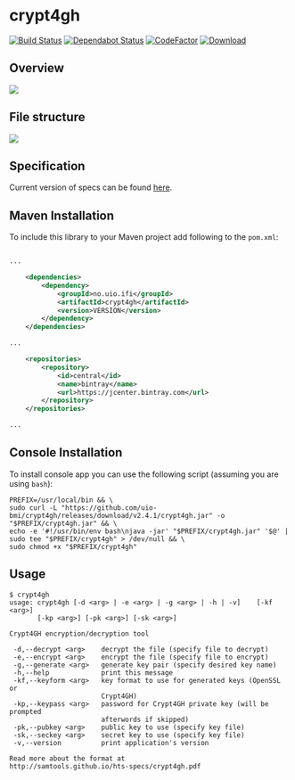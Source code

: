 # crypt4gh
[![Build Status](https://github.com/uio-bmi/crypt4gh/workflows/Java%20CI/badge.svg)](https://github.com/uio-bmi/crypt4gh/actions)
[![Dependabot Status](https://api.dependabot.com/badges/status?host=github&repo=uio-bmi/crypt4gh)](https://dependabot.com)
[![CodeFactor](https://www.codefactor.io/repository/github/uio-bmi/crypt4gh/badge/master)](https://www.codefactor.io/repository/github/uio-bmi/crypt4gh/overview/master)
[![Download](https://api.bintray.com/packages/uio-bmi/Crypt4GH/Crypt4GH/images/download.svg)](https://bintray.com/uio-bmi/Crypt4GH/Crypt4GH/_latestVersion)
## Overview
![](https://www.ga4gh.org/wp-content/uploads/Crypt4GH_comic.png)

## File structure
![](https://habrastorage.org/webt/yn/y2/pk/yny2pkp68sccx1vbvmodz-hfpzm.png)

## Specification
Current version of specs can be found [here](http://samtools.github.io/hts-specs/crypt4gh.pdf).

## Maven Installation
To include this library to your Maven project add following to the `pom.xml`:

```xml

...

    <dependencies>
        <dependency>
            <groupId>no.uio.ifi</groupId>
            <artifactId>crypt4gh</artifactId>
            <version>VERSION</version>
        </dependency>
    </dependencies>

...

    <repositories>
        <repository>
            <id>central</id>
            <name>bintray</name>
            <url>https://jcenter.bintray.com</url>
        </repository>
    </repositories>

...

```

## Console Installation
To install console app you can use the following script (assuming you are using `bash`):
```
PREFIX=/usr/local/bin && \
sudo curl -L "https://github.com/uio-bmi/crypt4gh/releases/download/v2.4.1/crypt4gh.jar" -o "$PREFIX/crypt4gh.jar" && \
echo -e '#!/usr/bin/env bash\njava -jar' "$PREFIX/crypt4gh.jar" '$@' | sudo tee "$PREFIX/crypt4gh" > /dev/null && \
sudo chmod +x "$PREFIX/crypt4gh"
```

## Usage
```
$ crypt4gh 
usage: crypt4gh [-d <arg> | -e <arg> | -g <arg> | -h | -v]    [-kf <arg>]
       [-kp <arg>] [-pk <arg>] [-sk <arg>]

Crypt4GH encryption/decryption tool

 -d,--decrypt <arg>    decrypt the file (specify file to decrypt)
 -e,--encrypt <arg>    encrypt the file (specify file to encrypt)
 -g,--generate <arg>   generate key pair (specify desired key name)
 -h,--help             print this message
 -kf,--keyform <arg>   key format to use for generated keys (OpenSSL or
                       Crypt4GH)
 -kp,--keypass <arg>   password for Crypt4GH private key (will be prompted
                       afterwords if skipped)
 -pk,--pubkey <arg>    public key to use (specify key file)
 -sk,--seckey <arg>    secret key to use (specify key file)
 -v,--version          print application's version

Read more about the format at
http://samtools.github.io/hts-specs/crypt4gh.pdf
```
